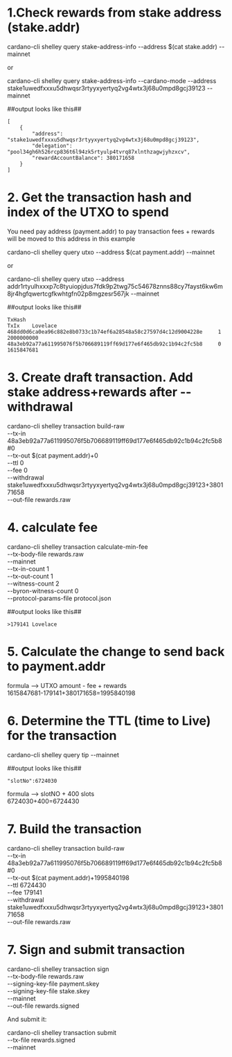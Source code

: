 # 1.Check rewards from stake address (stake.addr)

cardano-cli shelley query stake-address-info --address $(cat stake.addr) --mainnet

or

cardano-cli shelley query stake-address-info --cardano-mode --address stake1uwedfxxxu5dhwqsr3rtyyxyertyq2vg4wtx3j68u0mpd8gcj39123 --mainnet

##output looks like this##<br>
```
[
    {
        "address": "stake1uwedfxxxu5dhwqsr3rtyyxyertyq2vg4wtx3j68u0mpd8gcj39123",
        "delegation": "pool34gh6h526rcp836t6l94zk5rtyulp4tvrq87xlnthzagwjyhzxcv",
        "rewardAccountBalance": 380171658
    }
]
```

# 2. Get the transaction hash and index of the UTXO to spend
You need pay address (payment.addr) to pay transaction fees + rewards will be moved to this address in this example

cardano-cli shelley query utxo --address $(cat payment.addr) --mainnet

or

cardano-cli shelley query utxo --address addr1rtyulhxxxp7c8tyuiopjdus7fdk9p2twg75c54678znns88cy7fayst6kw6m8jr4hgfqwertcgfkwhtgfn02p8mgzesr567jk --mainnet

##output looks like this##<br>
```
TxHash                                                              TxIx    Lovelace
468dd0d6ca0ea96c882e8b0733c1b74ef6a28548a58c27597d4c12d9004228e     1        2000000000
48a3eb92a77a611995076f5b706689119ff69d177e6f465db92c1b94c2fc5b8     0        1615847681
```
# 3. Create draft transaction. Add stake address+rewards after --withdrawal 
cardano-cli shelley transaction build-raw \
--tx-in 48a3eb92a77a611995076f5b706689119ff69d177e6f465db92c1b94c2fc5b8#0 \
--tx-out $(cat payment.addr)+0 \
--ttl 0 \
--fee 0 \
--withdrawal stake1uwedfxxxu5dhwqsr3rtyyxyertyq2vg4wtx3j68u0mpd8gcj39123+380171658 \
--out-file rewards.raw

# 4. calculate fee
cardano-cli shelley transaction calculate-min-fee \
--tx-body-file rewards.raw \
--mainnet \
--tx-in-count 1 \
--tx-out-count 1 \
--witness-count 2 \
--byron-witness-count 0 \
--protocol-params-file protocol.json

##output looks like this##<br>
```
>179141 Lovelace
```

# 5. Calculate the change to send back to payment.addr
formula --> UTXO amount - fee + rewards<br> 
1615847681-179141+380171658=1995840198

# 6. Determine the TTL (time to Live) for the transaction
cardano-cli shelley query tip --mainnet

##output looks like this##<br>
```
"slotNo":6724030
```
formula --> slotNO + 400 slots<br> 
6724030+400=6724430

# 7. Build the transaction
cardano-cli shelley transaction build-raw \
--tx-in 48a3eb92a77a611995076f5b706689119ff69d177e6f465db92c1b94c2fc5b8#0 \
--tx-out $(cat payment.addr)+1995840198 \
--ttl 6724430 \
--fee 179141 \
--withdrawal stake1uwedfxxxu5dhwqsr3rtyyxyertyq2vg4wtx3j68u0mpd8gcj39123+380171658 \
--out-file rewards.raw

# 7. Sign and submit transaction
cardano-cli shelley transaction sign \
--tx-body-file rewards.raw \
--signing-key-file payment.skey \
--signing-key-file stake.skey \
--mainnet \
--out-file rewards.signed

And submit it:

cardano-cli shelley transaction submit \
--tx-file rewards.signed \
--mainnet
